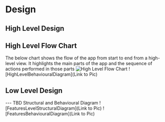 # Design

## High Level Design 
  ## High Level Flow Chart  
  The below chart shows the flow of the app from start to end from a high-level view. It highlights the main parts of the app and the sequence of actions performed in those parts
![High Level Flow Chart](https://user-images.githubusercontent.com/54026778/114264156-e658e980-9a06-11eb-90b9-85e4bae16dc6.jpg)
![HighLevelBehaviouralDiagram](Link to Pic)

## Low Level Design 

--- TBD Structural and Behavioural Diagram
![FeaturesLevelStructuralDiagram](Link to Pic)
![FeaturesBehaviouralDiagram](Link to Pic)
